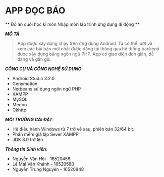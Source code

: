 ﻿# APP ĐỌC BÁO
 
 ** Đồ án cuối học kì môn Nhập môn lập trình ứng dụng di động **
 
_**MÔ TẢ**_: 
>App được xây dựng chạy trên ứng dụng Android. Ta có thể lướt và xem các bài báo mới nhất được đăng tải thông qua
hệ thống backend được xây dựng bằng ngôn ngữ PHP. App có giao diện đơn giản, dễ dàng và gần gũi.

_**CÔNG CỤ VÀ CÔNG NGHỆ SỬ DỤNG**_:
+ Android Studio 3.2.0
+ Genymotion 
+ Netbeans sử dụng ngôn ngữ PHP 
+ XAMPP
+ MySQL 
+ Medoo
+ Okhttp

_**MÔI TRƯỜNG CÀI ĐẶT**_:
+ Hệ điều hành Windows từ 7 trở về sau, phiên bản 32/64 bit.
+ Phần mềm giả lập Sever XAMPP
+ JDK 8.0 trở lên

_**Thông tin Sinh viên**_: 
+ Nguyễn Văn Hội - 16520456
+ Lê Mai Văn Khánh - 16520580
+ Nguyễn Trung Nguyên - 16520848
